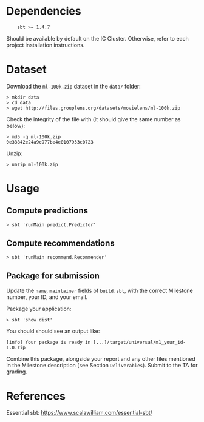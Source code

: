 # Dependencies

````
    sbt >= 1.4.7
````

Should be available by default on the IC Cluster. Otherwise, refer to each project installation instructions.

# Dataset

Download the ````ml-100k.zip```` dataset in the ````data/```` folder:
````
> mkdir data
> cd data
> wget http://files.grouplens.org/datasets/movielens/ml-100k.zip   
````

Check the integrity of the file with (it should give the same number as below):
````
> md5 -q ml-100k.zip
0e33842e24a9c977be4e0107933c0723 
````

Unzip:
````
> unzip ml-100k.zip
````

# Usage

## Compute predictions

````
> sbt 'runMain predict.Predictor'
````

## Compute recommendations
````
> sbt 'runMain recommend.Recommender'
````

## Package for submission

Update the ````name````, ````maintainer```` fields of ````build.sbt````, with the correct Milestone number, your ID, and your email.

Package your application:
````
> sbt 'show dist'
````

You should should see an output like:
````
[info] Your package is ready in [...]/target/universal/m1_your_id-1.0.zip
````

Combine this package, alongside your report and any other files mentioned in the Milestone description (see Section ````Deliverables````). Submit to the TA for grading.

# References

Essential sbt: https://www.scalawilliam.com/essential-sbt/

